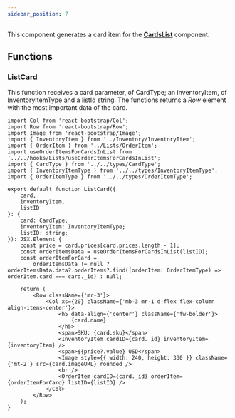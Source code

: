 ```yaml
---
sidebar_position: 7
---
```


This component generates a card item for the **[CardsList](./CardsList)** component.

## Functions

### ListCard

This function receives a card parameter, of CardType; an inventoryItem, of InventoryItemType and a listId string. The functions returns a _Row_ element with the most important data of the card.

```tsx
import Col from 'react-bootstrap/Col';
import Row from 'react-bootstrap/Row';
import Image from 'react-bootstrap/Image';
import { InventoryItem } from '../Inventory/InventoryItem';
import { OrderItem } from '../Lists/OrderItem';
import useOrderItemsForCardsInList from '../../hooks/Lists/useOrderItemsForCardsInList';
import { CardType } from '../../types/CardType';
import { InventoryItemType } from '../../types/InventoryItemType';
import { OrderItemType } from '../../types/OrderItemType';

export default function ListCard({
    card,
    inventoryItem,
    listID
}: {
    card: CardType;
    inventoryItem: InventoryItemType;
    listID: string;
}): JSX.Element {
    const price = card.prices[card.prices.length - 1];
    const orderItemsData = useOrderItemsForCardsInList(listID);
    const orderItemForCard =
        orderItemsData != null ? orderItemsData.data?.orderItems?.find((orderItem: OrderItemType) => orderItem.card === card._id) : null;

    return (
        <Row className={'mr-3'}>
            <Col xs={20} className={'mb-3 mr-1 d-flex flex-column align-items-center'}>
                <h5 data-align={'center'} className={'fw-bolder'}>
                    {card.name}
                </h5>
                <span>SKU: {card.sku}</span>
                <InventoryItem cardID={card._id} inventoryItem={inventoryItem} />
                <span>${price?.value} USD</span>
                <Image style={{ width: 240, height: 330 }} className={'mt-2'} src={card.imageURL} rounded />
                <br />
                <OrderItem cardID={card._id} orderItem={orderItemForCard} listID={listID} />
            </Col>
        </Row>
    );
}
```